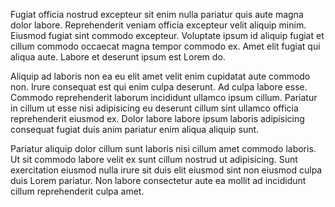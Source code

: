 Fugiat officia nostrud excepteur sit enim nulla pariatur quis aute magna dolor labore. Reprehenderit veniam officia excepteur velit aliquip minim. Eiusmod fugiat sint commodo excepteur. Voluptate ipsum id aliquip fugiat et cillum commodo occaecat magna tempor commodo ex. Amet elit fugiat qui aliqua aute. Labore et deserunt ipsum est Lorem do.

Aliquip ad laboris non ea eu elit amet velit enim cupidatat aute commodo non. Irure consequat est qui enim culpa deserunt. Ad culpa labore esse. Commodo reprehenderit laborum incididunt ullamco ipsum cillum. Pariatur in cillum ut esse nisi adipisicing eu deserunt cillum sint ullamco officia reprehenderit eiusmod ex. Dolor labore labore ipsum laboris adipisicing consequat fugiat duis anim pariatur enim aliqua aliquip sunt.

Pariatur aliquip dolor cillum sunt laboris nisi cillum amet commodo laboris. Ut sit commodo labore velit ex sunt cillum nostrud ut adipisicing. Sunt exercitation eiusmod nulla irure sit duis elit eiusmod sint non eiusmod culpa duis Lorem pariatur. Non labore consectetur aute ea mollit ad incididunt cillum reprehenderit culpa amet.
